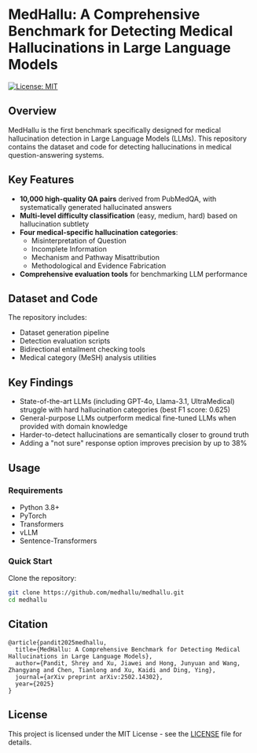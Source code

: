 # MedHallu: A Comprehensive Benchmark for Detecting Medical Hallucinations in Large Language Models

[![License: MIT](https://img.shields.io/badge/License-MIT-yellow.svg)](https://opensource.org/licenses/MIT)

## Overview

MedHallu is the first benchmark specifically designed for medical hallucination detection in Large Language Models (LLMs). This repository contains the dataset and code for detecting hallucinations in medical question-answering systems.

## Key Features

- **10,000 high-quality QA pairs** derived from PubMedQA, with systematically generated hallucinated answers
- **Multi-level difficulty classification** (easy, medium, hard) based on hallucination subtlety
- **Four medical-specific hallucination categories**:
  - Misinterpretation of Question
  - Incomplete Information
  - Mechanism and Pathway Misattribution
  - Methodological and Evidence Fabrication
- **Comprehensive evaluation tools** for benchmarking LLM performance

## Dataset and Code

The repository includes:
- Dataset generation pipeline
- Detection evaluation scripts
- Bidirectional entailment checking tools
- Medical category (MeSH) analysis utilities

## Key Findings

- State-of-the-art LLMs (including GPT-4o, Llama-3.1, UltraMedical) struggle with hard hallucination categories (best F1 score: 0.625)
- General-purpose LLMs outperform medical fine-tuned LLMs when provided with domain knowledge
- Harder-to-detect hallucinations are semantically closer to ground truth
- Adding a "not sure" response option improves precision by up to 38%

## Usage

### Requirements

- Python 3.8+
- PyTorch
- Transformers
- vLLM
- Sentence-Transformers

### Quick Start

Clone the repository:
```bash
git clone https://github.com/medhallu/medhallu.git
cd medhallu
```

## Citation

```
@article{pandit2025medhallu,
  title={MedHallu: A Comprehensive Benchmark for Detecting Medical Hallucinations in Large Language Models},
  author={Pandit, Shrey and Xu, Jiawei and Hong, Junyuan and Wang, Zhangyang and Chen, Tianlong and Xu, Kaidi and Ding, Ying},
  journal={arXiv preprint arXiv:2502.14302},
  year={2025}
}
```

## License

This project is licensed under the MIT License - see the [LICENSE](LICENSE) file for details.
